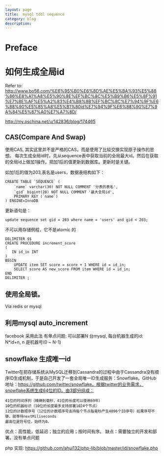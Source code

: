 ```yaml
---
layout: page
title:	mysql tddl sequence
category: blog
description: 
---
```

# Preface

# 如何生成全局id
Refer to: 
http://www.bo56.com/%E6%95%B0%E6%8D%AE%E5%BA%93%E5%88%86%E8%A1%A8%E5%90%8E%EF%BC%8C%E5%B9%B6%E5%8F%91%E7%8E%AF%E5%A2%83%E4%B8%8B%EF%BC%8C%E7%94%9F%E6%88%90%E5%85%A8%E5%B1%80id%E7%94%9F%E6%88%90%E7%9A%84%E5%87%A0%E7%A7%8D/

http://my.oschina.net/u/142836/blog/174465

## CAS(Compare And Swap)
使用CAS, 其实这里并不是严格的CAS，而是使用了比较交换实现原子操作的思想。
每次生成全局id时，先从sequence表中获取当前的全局最大id。然后在获取的全局id上做加1操作。把加1后的值更新到数据库。更新时是关键。

如加1后的值为203,表名是users，数据表结构如下：

	CREATE TABLE `SEQUENCE` (
		`name` varchar(30) NOT NULL COMMENT '分表的表名',
		`gid` bigint(20) NOT NULL COMMENT '最大全局id',
		PRIMARY KEY (`name`)
	) ENGINE=InnoDB 

更新语句是：

	update sequence set gid = 203 where name = 'users' and gid < 203;

不可以用存储例程，它不是atomic 的

	DELIMITER $$
	CREATE PROCEDURE increment_score
	(
	   IN id_in INT
	)
	BEGIN
		UPDATE item SET score = score + 1 WHERE id = id_in;
		SELECT score AS new_score FROM item WHERE id = id_in;
	END
	DELIMITER ;

## 使用全局锁。
Via redis or mysql

## 利用mysql auto_increment
facebook 采用此法
有单点问题: 可以部署N 台mysql, 每台机器生成的id: N*id+n, n 是机器号(0 ~ N-1)

## snowflake 生成唯一id
Twitter在把存储系统从MySQL迁移到Cassandra的过程中由于Cassandra没有顺序ID生成机制，于是自己开发了一套全局唯一ID生成服务：Snowflake。GitHub地址：https://github.com/twitter/snowflake。根据twitter的业务需求，snowflake系统生成64位的ID。由3部分组成：

	41位的时间序列（精确到毫秒，41位的长度可以使用69年）
	10位的机器标识（10位的长度最多支持部署1024个节点）
	12位的计数顺序号（12位的计数顺序号支持每个节点每毫秒产生4096个ID序号）如果序号不够，就等待nextMiliseconds
	最高位是符号位，始终为0。

优点：高性能，低延迟；独立的应用；按时间有序。
缺点：需要独立的开发和部署。没有单点问题

php 实现: https://github.com/ahui132/php-lib/blob/master/id/snowflake.php
